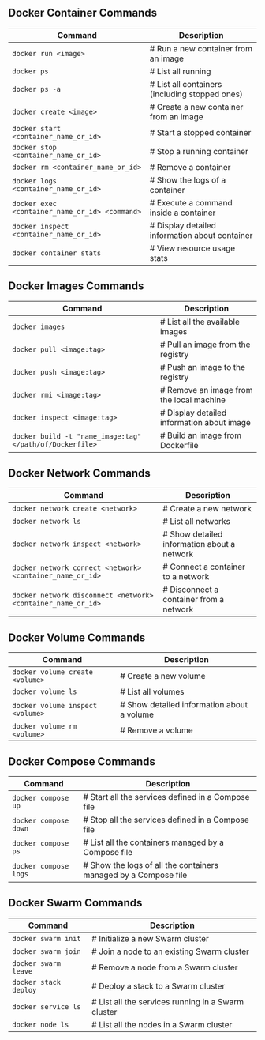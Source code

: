<h2> Docker Container Commands</h2>

| Command                                          | Description                                    |
| ------------------------------------------------ | ---------------------------------------------- |
| `docker run <image>`                             | # Run a new container from an image            |
| `docker ps`                                      | # List all running                             |
| `docker ps -a`                                   | # List all containers (including stopped ones) |
| `docker create <image>`                          | # Create a new container from an image         |
| `docker start <container_name_or_id>`            | # Start a stopped container                    |
| `docker stop <container_name_or_id>`             | # Stop a running container                     |
| `docker rm <container_name_or_id>`               | # Remove a container                           |
| `docker logs <container_name_or_id>`             | # Show the logs of a container                 |
| `docker exec <container_name_or_id> <command>`   | # Execute a command inside a container         |
| `docker inspect <container_name_or_id>`          | # Display detailed information about container |
| `docker container stats`                         | # View resource usage stats                    |

<h2> Docker Images Commands</h2>

| Command                                                  | Description                                |
| -------------------------------------------------------- | ------------------------------------------ |
| `docker images`                                          | # List all the available images            |
| `docker pull <image:tag>`                                | # Pull an image from the registry          |
| `docker push <image:tag>`                                | # Push an image to the registry            |
| `docker rmi <image:tag>`                                 | # Remove an image from the local machine   |
| `docker inspect <image:tag>`                             | # Display detailed information about image |
| `docker build -t "name_image:tag" </path/of/Dockerfile>` | # Build an image from Dockerfile           |


<h2> Docker Network Commands</h2>

| Command                                                       | Description                                 |
| ------------------------------------------------------------- | ------------------------------------------- |
| `docker network create <network>`                             | # Create a new network                      |
| `docker network ls`                                           | # List all networks                         |
| `docker network inspect <network>`                            | # Show detailed information about a network |
| `docker network connect <network> <container_name_or_id>`     | # Connect a container to a network          |
| `docker network disconnect <network> <container_name_or_id>`  | # Disconnect a container from a network     |


<h2> Docker Volume Commands</h2>

| Command                           | Description                                |
| --------------------------------- | ------------------------------------------ |
| `docker volume create <volume>`   | # Create a new volume                      |
| `docker volume ls`                | # List all volumes                         |
| `docker volume inspect <volume>`  | # Show detailed information about a volume |
| `docker volume rm <volume>`       | # Remove a volume                          |


<h2> Docker Compose Commands</h2>

| Command                           | Description                                                     |
| --------------------------------- | --------------------------------------------------------------- |
|`docker compose up`                | # Start all the services defined in a Compose file              |
|`docker compose down`              | # Stop all the services defined in a Compose file               |
|`docker compose ps`                | # List all the containers managed by a Compose file             |
|`docker compose logs`              | # Show the logs of all the containers managed by a Compose file |

<h2> Docker Swarm Commands</h2>

| Command                           | Description                                        |
| --------------------------------- | -------------------------------------------------- |
|`docker swarm init`                | # Initialize a new Swarm cluster                   |
|`docker swarm join`                | # Join a node to an existing Swarm cluster         |
|`docker swarm leave`               | # Remove a node from a Swarm cluster               |
|`docker stack deploy`              | # Deploy a stack to a Swarm cluster                |
|`docker service ls`                | # List all the services running in a Swarm cluster |
|`docker node ls`                   | # List all the nodes in a Swarm cluster            |